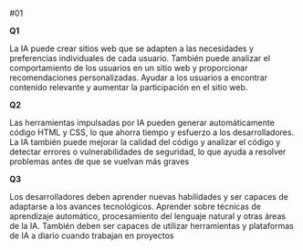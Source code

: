 #01

**Q1**

La IA puede crear sitios web que se adapten a las necesidades y preferencias individuales de cada usuario. También puede analizar el comportamiento de los usuarios en un sitio web y proporcionar recomendaciones personalizadas. Ayudar a los usuarios a encontrar contenido relevante y aumentar la participación en el sitio web.

**Q2**

Las herramientas impulsadas por IA pueden generar automáticamente código HTML y CSS, lo que ahorra tiempo y esfuerzo a los desarrolladores. La IA también puede mejorar la calidad del código y analizar el código y detectar errores o vulnerabilidades de seguridad, lo que ayuda a resolver problemas antes de que se vuelvan más graves

**Q3**

Los desarrolladores deben aprender nuevas habilidades y ser capaces de adaptarse a los avances tecnológicos. Aprender sobre técnicas de aprendizaje automático, procesamiento del lenguaje natural y otras áreas de la IA. También deben ser capaces de utilizar herramientas y plataformas de IA a diario cuando trabajan en proyectos
